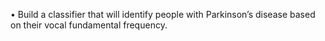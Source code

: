•	Build a classifier that will identify people with Parkinson’s disease based on their vocal fundamental frequency.

